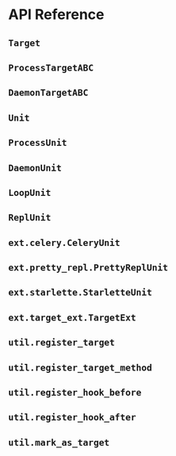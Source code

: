 # API Reference

## `Target`

## `ProcessTargetABC`

## `DaemonTargetABC`

## `Unit`

## `ProcessUnit`

## `DaemonUnit`

## `LoopUnit`

## `ReplUnit`

## `ext.celery.CeleryUnit`

## `ext.pretty_repl.PrettyReplUnit`

## `ext.starlette.StarletteUnit`

## `ext.target_ext.TargetExt`

## `util.register_target`

## `util.register_target_method`

## `util.register_hook_before`

## `util.register_hook_after`

## `util.mark_as_target`

